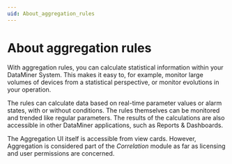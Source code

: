 ```yaml
---
uid: About_aggregation_rules
---
```


# About aggregation rules

With aggregation rules, you can calculate statistical information within your DataMiner System. This makes it easy to, for example, monitor large volumes of devices from a statistical perspective, or monitor evolutions in your operation.

The rules can calculate data based on real-time parameter values or alarm states, with or without conditions. The rules themselves can be monitored and trended like regular parameters. The results of the calculations are also accessible in other DataMiner applications, such as Reports & Dashboards.

The Aggregation UI itself is accessible from view cards. However, Aggregation is considered part of the *Correlation* module as far as licensing and user permissions are concerned.
